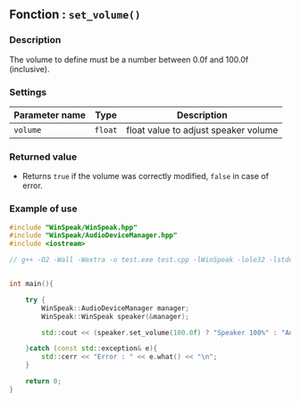 ## Fonction : `set_volume()`

### Description

The volume to define must be a number between 0.0f and 100.0f (inclusive).

### Settings
| Parameter name   | Type      | Description                              |
|------------------|-----------|------------------------------------------|
| `volume`         | `float`   |  float value to adjust speaker volume    |


### Returned value

- Returns `true` if the volume was correctly modified, `false` in case of error.

### Example of use
```cpp
#include "WinSpeak/WinSpeak.hpp"
#include "WinSpeak/AudioDeviceManager.hpp"
#include <iostream>

// g++ -O2 -Wall -Wextra -o test.exe test.cpp -lWinSpeak -lole32 -lstdc++ -luuid


int main(){

    try {
        WinSpeak::AudioDeviceManager manager;
        WinSpeak::WinSpeak speaker(&manager);

        std::cout << (speaker.set_volume(100.0f) ? "Speaker 100%" : "An error has occurred" ) << "\n";

    }catch (const std::exception& e){
        std::cerr << "Error : " << e.what() << "\n";
    }

    return 0;
}
```